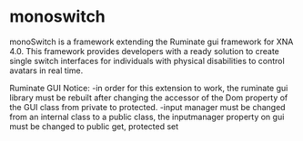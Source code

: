 monoswitch
==========

monoSwitch is a framework extending the Ruminate gui framework for XNA 4.0.  This framework provides developers with a ready solution to create single switch interfaces for individuals with physical disabilities to control avatars in real time.

Ruminate GUI Notice:
-in order for this extension to work, the ruminate gui library must be rebuilt after changing the accessor of the Dom property of the GUI class from private to protected.
-input manager must be changed from an internal class to a public class, the inputmanager property on gui must be changed to public get, protected set
